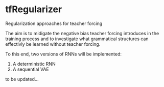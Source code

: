 # tfRegularizer
Regularization approaches for teacher forcing

The aim is to midigate the negative bias teacher forcing introduces in the training process and to investigate what grammatical structures can effectivly be learned without teacher forcing.

To this end, two versions of RNNs will be implemented:  
1) A deterministic RNN
2) A sequential VAE

to be updated...
